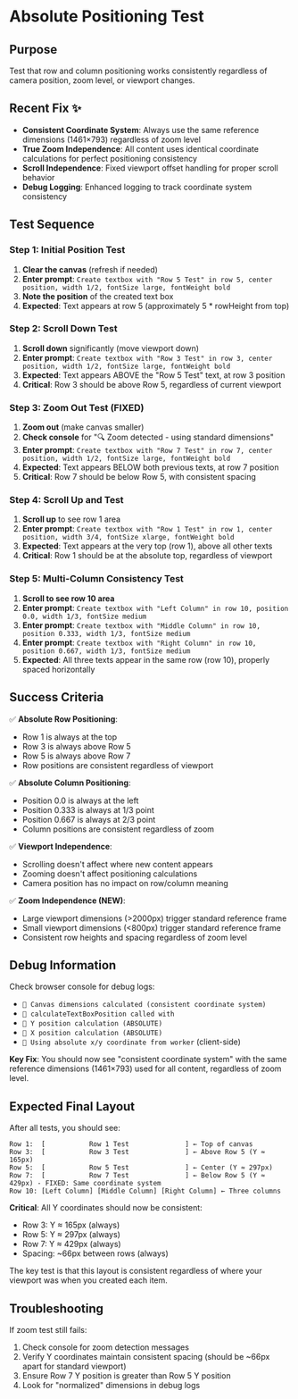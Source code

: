 # Absolute Positioning Test

## Purpose
Test that row and column positioning works consistently regardless of camera position, zoom level, or viewport changes.

## Recent Fix ✨
- **Consistent Coordinate System**: Always use the same reference dimensions (1461×793) regardless of zoom level
- **True Zoom Independence**: All content uses identical coordinate calculations for perfect positioning consistency
- **Scroll Independence**: Fixed viewport offset handling for proper scroll behavior
- **Debug Logging**: Enhanced logging to track coordinate system consistency

## Test Sequence

### Step 1: Initial Position Test
1. **Clear the canvas** (refresh if needed)
2. **Enter prompt**: `Create textbox with "Row 5 Test" in row 5, center position, width 1/2, fontSize large, fontWeight bold`
3. **Note the position** of the created text box
4. **Expected**: Text appears at row 5 (approximately 5 * rowHeight from top)

### Step 2: Scroll Down Test
1. **Scroll down** significantly (move viewport down)
2. **Enter prompt**: `Create textbox with "Row 3 Test" in row 3, center position, width 1/2, fontSize large, fontWeight bold`
3. **Expected**: Text appears ABOVE the "Row 5 Test" text, at row 3 position
4. **Critical**: Row 3 should be above Row 5, regardless of current viewport

### Step 3: Zoom Out Test (FIXED)
1. **Zoom out** (make canvas smaller)
2. **Check console** for "🔍 Zoom detected - using standard dimensions"
3. **Enter prompt**: `Create textbox with "Row 7 Test" in row 7, center position, width 1/2, fontSize large, fontWeight bold`
4. **Expected**: Text appears BELOW both previous texts, at row 7 position
5. **Critical**: Row 7 should be below Row 5, with consistent spacing

### Step 4: Scroll Up and Test
1. **Scroll up** to see row 1 area
2. **Enter prompt**: `Create textbox with "Row 1 Test" in row 1, center position, width 3/4, fontSize xlarge, fontWeight bold`
3. **Expected**: Text appears at the very top (row 1), above all other texts
4. **Critical**: Row 1 should be at the absolute top, regardless of viewport

### Step 5: Multi-Column Consistency Test
1. **Scroll to see row 10 area**
2. **Enter prompt**: `Create textbox with "Left Column" in row 10, position 0.0, width 1/3, fontSize medium`
3. **Enter prompt**: `Create textbox with "Middle Column" in row 10, position 0.333, width 1/3, fontSize medium`
4. **Enter prompt**: `Create textbox with "Right Column" in row 10, position 0.667, width 1/3, fontSize medium`
5. **Expected**: All three texts appear in the same row (row 10), properly spaced horizontally

## Success Criteria

✅ **Absolute Row Positioning**: 
- Row 1 is always at the top
- Row 3 is always above Row 5
- Row 5 is always above Row 7
- Row positions are consistent regardless of viewport

✅ **Absolute Column Positioning**:
- Position 0.0 is always at the left
- Position 0.333 is always at 1/3 point
- Position 0.667 is always at 2/3 point
- Column positions are consistent regardless of zoom

✅ **Viewport Independence**:
- Scrolling doesn't affect where new content appears
- Zooming doesn't affect positioning calculations
- Camera position has no impact on row/column meaning

✅ **Zoom Independence (NEW)**:
- Large viewport dimensions (>2000px) trigger standard reference frame
- Small viewport dimensions (<800px) trigger standard reference frame
- Consistent row heights and spacing regardless of zoom level

## Debug Information

Check browser console for debug logs:
- `📐 Canvas dimensions calculated (consistent coordinate system)`
- `🎯 calculateTextBoxPosition called with`
- `📐 Y position calculation (ABSOLUTE)`
- `📐 X position calculation (ABSOLUTE)`
- `🎯 Using absolute x/y coordinate from worker` (client-side)

**Key Fix**: You should now see "consistent coordinate system" with the same reference dimensions (1461×793) used for all content, regardless of zoom level.

## Expected Final Layout

After all tests, you should see:
```
Row 1:  [           Row 1 Test              ] ← Top of canvas
Row 3:  [           Row 3 Test              ] ← Above Row 5 (Y ≈ 165px)
Row 5:  [           Row 5 Test              ] ← Center (Y ≈ 297px)
Row 7:  [           Row 7 Test              ] ← Below Row 5 (Y ≈ 429px) - FIXED: Same coordinate system
Row 10: [Left Column] [Middle Column] [Right Column] ← Three columns
```

**Critical**: All Y coordinates should now be consistent:
- Row 3: Y ≈ 165px (always)
- Row 5: Y ≈ 297px (always) 
- Row 7: Y ≈ 429px (always)
- Spacing: ~66px between rows (always)

The key test is that this layout is consistent regardless of where your viewport was when you created each item.

## Troubleshooting

If zoom test still fails:
1. Check console for zoom detection messages
2. Verify Y coordinates maintain consistent spacing (should be ~66px apart for standard viewport)
3. Ensure Row 7 Y position is greater than Row 5 Y position
4. Look for "normalized" dimensions in debug logs 